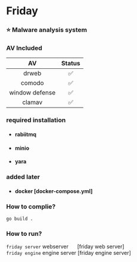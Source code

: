 # Friday <br/>
### ⭐ Malware analysis system
### AV Included
|              AV                  |       Status       |
| :------------------------------: | :----------------: |
|            drweb                 | :white_check_mark: |
|            comodo                | :white_check_mark: |
|       window defense             | :white_check_mark: |
|            clamav                | :white_check_mark: |
### required installation
- #### rabiitmq
- #### minio
- #### yara
### added later
- #### docker [docker-compose.yml]
### How to complie?
`go build .`
### How to run?
`friday server` webserver &nbsp;&nbsp;&nbsp;&nbsp;&nbsp;[friday web server]
<br>
`friday engine` engine server [friday engine server]
